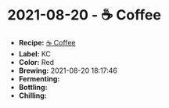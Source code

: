 # 2021-08-20 - ☕️ Coffee

* **Recipe:** [☕️ Coffee](../../recipes/coffee.md)
* **Label:** KC
* **Color:** Red
* **Brewing:** 2021-08-20 18:17:46
* **Fermenting:**
* **Bottling:**
* **Chilling:**
